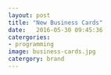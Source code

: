 ```yaml
---
layout: post
title: "New Business Cards"
date:   2016-05-30 09:45:36
catergories:
- programming
image: business-cards.jpg
catergory: brand
---
```

